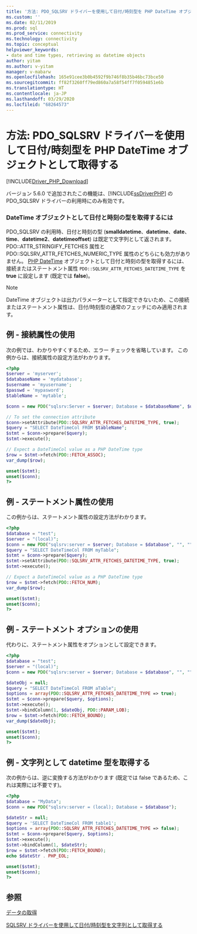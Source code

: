```yaml
---
title: '方法: PDO_SQLSRV ドライバーを使用して日付/時刻型を PHP DateTime オブジェクトとして取得する | Microsoft Docs'
ms.custom: ''
ms.date: 02/11/2019
ms.prod: sql
ms.prod_service: connectivity
ms.technology: connectivity
ms.topic: conceptual
helpviewer_keywords:
- date and time types, retrieving as datetime objects
author: yitam
ms.author: v-yitam
manager: v-mabarw
ms.openlocfilehash: 165e91cee3b0b4592f9b746f8b35b46bc73bce50
ms.sourcegitcommit: ff82f3260ff79ed860a7a58f54ff7f0594851e6b
ms.translationtype: HT
ms.contentlocale: ja-JP
ms.lasthandoff: 03/29/2020
ms.locfileid: "68264573"
---
```

# <a name="how-to-retrieve-date-and-time-types-as-php-datetime-objects-using-the-pdo_sqlsrv-driver"></a>方法: PDO_SQLSRV ドライバーを使用して日付/時刻型を PHP DateTime オブジェクトとして取得する
[!INCLUDE[Driver_PHP_Download](../../includes/driver_php_download.md)]

バージョン 5.6.0 で追加されたこの機能は、[!INCLUDE[ssDriverPHP](../../includes/ssdriverphp_md.md)] の PDO_SQLSRV ドライバーの利用時にのみ有効です。

### <a name="to-retrieve-date-and-time-types-as-datetime-objects"></a>DateTime オブジェクトとして日付と時刻の型を取得するには

PDO_SQLSRV の利用時、日付と時刻の型 (**smalldatetime**、**datetime**、**date**、**time**、**datetime2**、**datetimeoffset**) は既定で文字列として返されます。 PDO::ATTR_STRINGIFY_FETCHES 属性と PDO::SQLSRV_ATTR_FETCHES_NUMERIC_TYPE 属性のどちらにも効力がありません。 [PHP DateTime](http://php.net/manual/en/class.datetime.php) オブジェクトとして日付と時刻の型を取得するには、接続またはステートメント属性 `PDO::SQLSRV_ATTR_FETCHES_DATETIME_TYPE` を **true** に設定します (既定では **false**)。

> [!NOTE]
> DateTime オブジェクトは出力パラメーターとして指定できないため、この接続またはステートメント属性は、日付/時刻型の通常のフェッチにのみ適用されます。

## <a name="example---use-the-connection-attribute"></a>例 - 接続属性の使用
次の例では、わかりやすくするため、エラー チェックを省略しています。 この例からは、接続属性の設定方法がわかります。

```php
<?php
$server = 'myserver';
$databaseName = 'mydatabase';
$username = 'myusername';
$passwd = 'mypasword';
$tableName = 'mytable';

$conn = new PDO("sqlsrv:Server = $server; Database = $databaseName", $username, $passwd);

// To set the connection attribute
$conn->setAttribute(PDO::SQLSRV_ATTR_FETCHES_DATETIME_TYPE, true);
$query = "SELECT DateTimeCol FROM $tableName";
$stmt = $conn->prepare($query);
$stmt->execute();

// Expect a DateTimeCol value as a PHP DateTime type
$row = $stmt->fetch(PDO::FETCH_ASSOC);
var_dump($row);

unset($stmt);
unset($conn);
?>
```

## <a name="example---use-the-statement-attribute"></a>例 - ステートメント属性の使用
この例からは、ステートメント属性の設定方法がわかります。

```php
<?php
$database = "test";
$server = "(local)";
$conn = new PDO("sqlsrv:server = $server; Database = $database", "", "");
$query = "SELECT DateTimeCol FROM myTable";
$stmt = $conn->prepare($query);
$stmt->setAttribute(PDO::SQLSRV_ATTR_FETCHES_DATETIME_TYPE, true);
$stmt->execute();

// Expect a DateTimeCol value as a PHP DateTime type
$row = $stmt->fetch(PDO::FETCH_NUM);
var_dump($row);

unset($stmt);
unset($conn);
?>
```

## <a name="example---use-the-statement-option"></a>例 - ステートメント オプションの使用
代わりに、ステートメント属性をオプションとして設定できます。

```php
<?php
$database = "test";
$server = "(local)";
$conn = new PDO("sqlsrv:server = $server; Database = $database", "", "");

$dateObj = null;
$query = "SELECT DateTimeCol FROM aTable";
$options = array(PDO::SQLSRV_ATTR_FETCHES_DATETIME_TYPE => true);
$stmt = $conn->prepare($query, $options);
$stmt->execute();
$stmt->bindColumn(1, $dateObj, PDO::PARAM_LOB);
$row = $stmt->fetch(PDO::FETCH_BOUND);
var_dump($dateObj);

unset($stmt);
unset($conn);
?>
```

## <a name="example---retrieve-datetime-types-as-strings"></a>例 - 文字列として datetime 型を取得する
次の例からは、逆に変換する方法がわかります (既定では false であるため、これは実際には不要です)。

```php
<?php
$database = "MyData";
$conn = new PDO("sqlsrv:server = (local); Database = $database");

$dateStr = null;
$query = 'SELECT DateTimeCol FROM table1';
$options = array(PDO::SQLSRV_ATTR_FETCHES_DATETIME_TYPE => false);
$stmt = $conn->prepare($query, $options);
$stmt->execute();
$stmt->bindColumn(1, $dateStr);
$row = $stmt->fetch(PDO::FETCH_BOUND);
echo $dateStr . PHP_EOL;

unset($stmt);
unset($conn);
?>
```

## <a name="see-also"></a>参照
[データの取得](../../connect/php/retrieving-data.md)

[SQLSRV ドライバーを使用して日付/時刻型を文字列として取得する](../../connect/php/how-to-retrieve-date-and-time-type-as-strings-using-the-sqlsrv-driver.md)